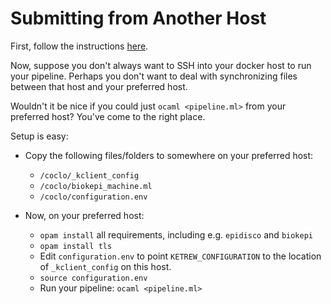 # Submitting from Another Host

First, follow the instructions [here](running-on-coclobas.md).

Now, suppose you don't always want to SSH into your docker host to run your pipeline. Perhaps you don't want to deal with synchronizing files between that host and your preferred host.

Wouldn't it be nice if you could just `ocaml <pipeline.ml>` from your preferred host? You've come to the right place.

Setup is easy:

* Copy the following files/folders to somewhere on your preferred host:
   * `/coclo/_kclient_config`
   * `/coclo/biokepi_machine.ml`
   * `/coclo/configuration.env`

* Now, on your preferred host:
   * `opam install` all requirements, including e.g. `epidisco` and `biokepi`
   * `opam install tls`
   * Edit `configuration.env` to point `KETREW_CONFIGURATION` to the location of `_kclient_config` on this host.
   * `source configuration.env`
   * Run your pipeline: `ocaml <pipeline.ml>`
